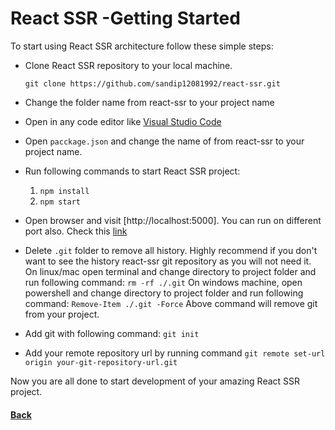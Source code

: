 
# React SSR -Getting Started

To start using React SSR architecture follow these simple steps:

  

- Clone React SSR repository to your local machine.

  `git clone https://github.com/sandip12081992/react-ssr.git`

- Change the folder name from react-ssr to your project name

- Open in any code editor like [Visual Studio Code](https://code.visualstudio.com/)

- Open `pacckage.json` and change the name of from react-ssr to your project name.

- Run following commands to start React SSR project:

  1.  `npm install`
  2.  `npm start`

- Open browser and visit [http://localhost:5000]. You can run on different port also. Check this [link](how-to-change-port.md)
- Delete `.git` folder to remove all history. Highly recommend if you don't want to see the history react-ssr git repository as you will not need it.
On linux/mac open terminal and change directory to project folder and run following command:
`rm -rf ./.git`
On windows machine, open powershell and change directory to project folder and run following command:
`Remove-Item ./.git -Force`
Above command will remove git from your project.
- Add git with following command:
`git init`
- Add your remote repository url by running command
`git remote set-url origin your-git-repository-url.git`

Now you are all done to start development of your amazing React SSR project.

#### [Back](index.md)